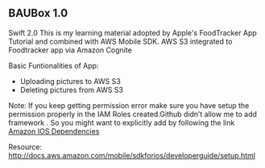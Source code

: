 
BAUBox 1.0 
----------
Swift 2.0
This is my learning material adopted by Apple's FoodTracker App Tutorial and combined with AWS Mobile SDK.
AWS S3 integrated to Foodtracker app via Amazon Cognite

Basic Funtionalities of App:
 - Uploading pictures to AWS S3 
 - Deleting pictures from AWS S3



Note:
If you keep getting permission error make sure you have setup the permission properly in the IAM Roles created.Github didn’t allow me to add framework . So you might want to explicitly add by following the link [Amazon IOS Dependencies](https://github.com/aws/aws-sdk-ios)
 
Resource:
http://docs.aws.amazon.com/mobile/sdkforios/developerguide/setup.html
